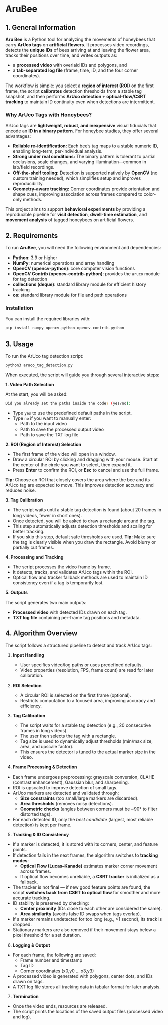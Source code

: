 # AruBee
## 1. General Information

**Aru Bee** is a Python tool for analyzing the movements of honeybees that carry **ArUco tags** on **artificial flowers**. It processes video recordings, detects the **unique IDs** of bees arriving at and leaving the flower area, tracks their positions over time, and writes outputs as:
- a **processed video** with overlaid IDs and polygons, and
- a **tab-separated log file** (frame, time, ID, and the four corner coordinates).

The workflow is simple: you select a **region of interest (ROI)** on the first frame, the script **calibrates** detection thresholds from a stable tag snapshot, and then performs **ArUco detection + optical-flow/CSRT tracking** to maintain ID continuity even when detections are intermittent.

### Why ArUco Tags with Honeybees?
ArUco tags are **lightweight, robust, and inexpensive** visual fiducials that encode an **ID in a binary pattern**. For honeybee studies, they offer several advantages:
- **Reliable re-identification:** Each bee’s tag maps to a stable numeric ID, enabling long-term, per-individual analysis.
- **Strong under real conditions:** The binary pattern is tolerant to partial occlusions, scale changes, and varying illumination—common in lab/field recordings.
- **Off-the-shelf tooling:** Detection is supported natively by **OpenCV** (no custom training needed), which simplifies setup and improves reproducibility.
- **Geometry-aware tracking:** Corner coordinates provide orientation and shape cues, improving association across frames compared to color-only methods.

This project aims to support **behavioral experiments** by providing a reproducible pipeline for **visit detection**, **dwell-time estimation**, and **movement analysis** of tagged honeybees on artificial flowers.

## 2. Requirements

To run **AruBee**, you will need the following environment and dependencies:

- **Python**: 3.9 or higher  
- **NumPy**: numerical operations and array handling  
- **OpenCV (opencv-python)**: core computer vision functions  
- **OpenCV Contrib (opencv-contrib-python)**: provides the `aruco` module for tag detection  
- **collections (deque)**: standard library module for efficient history tracking  
- **os**: standard library module for file and path operations  

### Installation

You can install the required libraries with:

```bash
pip install numpy opencv-python opencv-contrib-python
```

## 3. Usage

To run the ArUco tag detection script:

```bash
python3 aruco_tag_detection.py
```
When executed, the script will guide you through several interactive steps:

**1. Video Path Selection**

At the start, you will be asked: 

```bash
Did you already set the paths inside the code? (yes/no):
```

* Type `yes` to use the predefined default paths in the script. 
* Type `no` if you want to manually enter: 
  - Path to the input video
  - Path to save the processed output video
  - Path to save the TXT log file

**2. ROI (Region of Interest) Selection**

* The first frame of the video will open in a window.
* Draw a circular ROI by clicking and dragging with your mouse. Start at the center of the circle you want to select, then expand it.
* Press **Enter** to confirm the ROI, or **Esc** to cancel and use the full frame.

**Tip:** Choose an ROI that closely covers the area where the bee and its ArUco tag are expected to move. This improves detection accuracy and reduces noise.

**3. Tag Calibration**

* The script waits until a stable tag detection is found (about 20 frames in long videos, fewer in short ones).
* Once detected, you will be asked to draw a rectangle around the tag.
* This step automatically adjusts detection thresholds and scaling for better tracking.
* If you skip this step, default safe thresholds are used.
**Tip:** Make sure the tag is clearly visible when you draw the rectangle. Avoid blurry or partially cut frames.

**4. Processing and Tracking** 

* The script processes the video frame by frame.
* It detects, tracks, and validates ArUco tags within the ROI.
* Optical flow and tracker fallback methods are used to maintain ID consistency even if a tag is temporarily lost.

**5. Outputs** 

The script generates two main outputs:
* **Processed video** with detected IDs drawn on each tag.
* **TXT log file** containing per-frame tag positions and metadata.

## 4. Algorithm Overview

The script follows a structured pipeline to detect and track ArUco tags:

1. **Input Handling**  
   - User specifies video/log paths or uses predefined defaults.  
   - Video properties (resolution, FPS, frame count) are read for later calibration.  

2. **ROI Selection**  
   - A circular ROI is selected on the first frame (optional).  
   - Restricts computation to a focused area, improving accuracy and efficiency.  

3. **Tag Calibration**  
   - The script waits for a stable tag detection (e.g., 20 consecutive frames in long videos).  
   - The user then selects the tag with a rectangle.  
   - Tag size is used to dynamically adjust thresholds (min/max size, area, and upscale factor).  
   - This ensures the detector is tuned to the actual marker size in the video.  

4. **Frame Processing & Detection**
- Each frame undergoes preprocessing: grayscale conversion, CLAHE (contrast enhancement), Gaussian blur, and sharpening.  
- ROI is upscaled to improve detection of small tags.  
- ArUco markers are detected and validated through:  
  - **Size constraints** (too small/large markers are discarded).  
  - **Area thresholds** (removes noisy detections).  
  - **Geometric checks** (angles between corners must be ~90° to filter distorted tags).  
- For each detected ID, only the *best candidate* (largest, most reliable detection) is kept per frame.  

5. **Tracking & ID Consistency**
- If a marker is detected, it is stored with its corners, center, and feature points.  
- If detection fails in the next frames, the algorithm switches to **tracking modes**:
  - **Optical Flow (Lucas–Kanade)** estimates marker corner movement across frames.  
  - If optical flow becomes unreliable, a **CSRT tracker** is initialized as a fallback.  
- The tracker is not final — if new good feature points are found, the script **switches back from CSRT to optical flow** for smoother and more accurate tracking.  
- ID stability is preserved by checking:  
  - **Center proximity** (IDs close to each other are considered the same).  
  - **Area similarity** (avoids false ID swaps when tags overlap).  
- If a marker remains undetected for too long (e.g., >1 second), its track is dropped.  
- Stationary markers are also removed if their movement stays below a pixel threshold for a set duration.  

6. **Logging & Output**
- For each frame, the following are saved:  
  - Frame number and timestamp  
  - Tag ID  
  - Corner coordinates (x0,y0 … x3,y3)  
- A processed video is generated with polygons, center dots, and IDs drawn on tags.  
- A TXT log file stores all tracking data in tabular format for later analysis.  

7. **Termination**
- Once the video ends, resources are released.  
- The script prints the locations of the saved output files (processed video and log).

